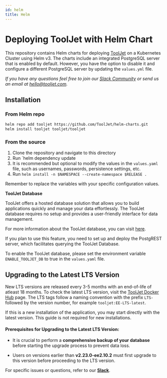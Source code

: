 ```yaml
---
id: helm
title: Helm
---
```


# Deploying ToolJet with Helm Chart

This repository contains Helm charts for deploying [ToolJet](https://github.com/ToolJet/helm-charts) on a Kubernetes Cluster using Helm v3. The charts include an integrated PostgreSQL server that is enabled by default. However, you have the option to disable it and configure a different PostgreSQL server by updating the `values.yml` file.

*If you have any questions feel free to join our [Slack Community](https://tooljet.com/slack) or send us an email at hello@tooljet.com.*

## Installation

### From Helm repo
```bash
helm repo add tooljet https://github.com/ToolJet/helm-charts.git
helm install tooljet tooljet/tooljet
```

### From the source
1. Clone the repository and navigate to this directory
2. Run `helm dependency update
3. It is recommended but optional to modify the values in the `values.yaml` file, such as usernames, passwords, persistence settings, etc.
4. Run `helm install -n $NAMESPACE --create-namespace $RELEASE .`

Remember to replace the variables with your specific configuration values.

**ToolJet Database**

ToolJet offers a hosted database solution that allows you to build applications quickly and manage your data effortlessly. The ToolJet database requires no setup and provides a user-friendly interface for data management.

For more information about the ToolJet database, you can visit [here](/docs/tooljet-database).

If you plan to use this feature, you need to set up and deploy the PostgREST server, which facilitates querying the ToolJet Database.

To enable the ToolJet database, please set the environment variable `ENABLE_TOOLJET_DB` to true in the `values.yaml` file.

## Upgrading to the Latest LTS Version

New LTS versions are released every 3-5 months with an end-of-life of atleast 18 months. To check the latest LTS version, visit the [ToolJet Docker Hub](https://hub.docker.com/r/tooljet/tooljet/tags) page. The LTS tags follow a naming convention with the prefix `LTS-` followed by the version number, for example `tooljet:EE-LTS-latest`.

If this is a new installation of the application, you may start directly with the latest version. This guide is not required for new installations.

#### Prerequisites for Upgrading to the Latest LTS Version:

- It is crucial to perform a **comprehensive backup of your database** before starting the upgrade process to prevent data loss.

- Users on versions earlier than **v2.23.0-ee2.10.2** must first upgrade to this version before proceeding to the LTS version.

For specific issues or questions, refer to our **[Slack](https://tooljet.slack.com/join/shared_invite/zt-25438diev-mJ6LIZpJevG0LXCEcL0NhQ#)**.